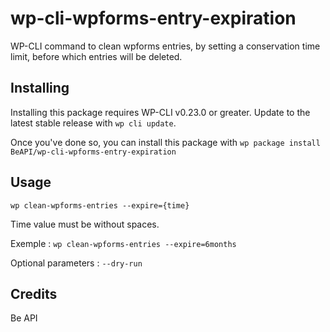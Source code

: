 
# wp-cli-wpforms-entry-expiration

WP-CLI command to clean wpforms entries, by setting a conservation time limit, before which entries will be deleted.

## Installing

Installing this package requires WP-CLI v0.23.0 or greater. Update to the latest stable release with `wp cli update`.

Once you've done so, you can install this package with `wp package install BeAPI/wp-cli-wpforms-entry-expiration`

## Usage

`wp clean-wpforms-entries --expire={time}`

Time value must be without spaces.

Exemple :
`wp clean-wpforms-entries --expire=6months`

Optional parameters :
`--dry-run`

## Credits

Be API